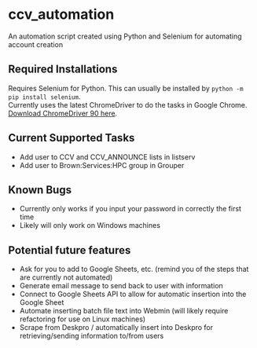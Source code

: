 # ccv_automation

An automation script created using Python and Selenium for automating account creation

## Required Installations
Requires Selenium for Python. This can usually be installed by `python -m pip install selenium`.  
Currently uses the latest ChromeDriver to do the tasks in Google Chrome. [Download ChromeDriver 90 here](https://sites.google.com/chromium.org/driver/). 

## Current Supported Tasks
* Add user to CCV and CCV_ANNOUNCE lists in listserv
* Add user to Brown:Services:HPC group in Grouper

## Known Bugs
* Currently only works if you input your password in correctly the first time
* Likely will only work on Windows machines

## Potential future features
* Ask for you to add to Google Sheets, etc. (remind you of the steps that are currently not automated)
* Generate email message to send back to user with information 
* Connect to Google Sheets API to allow for automatic insertion into the Google Sheet
* Automate inserting batch file text into Webmin (will likely require refactoring for use on Linux machines)
* Scrape from Deskpro / automatically insert into Deskpro for retrieving/sending information to/from users
